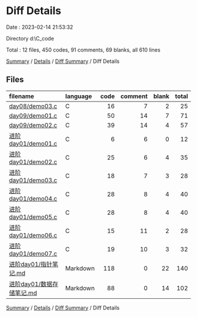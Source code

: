 # Diff Details

Date : 2023-02-14 21:53:32

Directory d:\\C_code

Total : 12 files,  450 codes, 91 comments, 69 blanks, all 610 lines

[Summary](results.md) / [Details](details.md) / [Diff Summary](diff.md) / Diff Details

## Files
| filename | language | code | comment | blank | total |
| :--- | :--- | ---: | ---: | ---: | ---: |
| [day08/demo03.c](/day08/demo03.c) | C | 16 | 7 | 2 | 25 |
| [day09/demo01.c](/day09/demo01.c) | C | 50 | 14 | 7 | 71 |
| [day09/demo02.c](/day09/demo02.c) | C | 39 | 14 | 4 | 57 |
| [进阶day01/demo01.c](/%E8%BF%9B%E9%98%B6day01/demo01.c) | C | 6 | 6 | 0 | 12 |
| [进阶day01/demo02.c](/%E8%BF%9B%E9%98%B6day01/demo02.c) | C | 25 | 6 | 4 | 35 |
| [进阶day01/demo03.c](/%E8%BF%9B%E9%98%B6day01/demo03.c) | C | 18 | 7 | 3 | 28 |
| [进阶day01/demo04.c](/%E8%BF%9B%E9%98%B6day01/demo04.c) | C | 28 | 8 | 4 | 40 |
| [进阶day01/demo05.c](/%E8%BF%9B%E9%98%B6day01/demo05.c) | C | 28 | 8 | 4 | 40 |
| [进阶day01/demo06.c](/%E8%BF%9B%E9%98%B6day01/demo06.c) | C | 15 | 11 | 2 | 28 |
| [进阶day01/demo07.c](/%E8%BF%9B%E9%98%B6day01/demo07.c) | C | 19 | 10 | 3 | 32 |
| [进阶day01/指针笔记.md](/%E8%BF%9B%E9%98%B6day01/%E6%8C%87%E9%92%88%E7%AC%94%E8%AE%B0.md) | Markdown | 118 | 0 | 22 | 140 |
| [进阶day01/数据存储笔记.md](/%E8%BF%9B%E9%98%B6day01/%E6%95%B0%E6%8D%AE%E5%AD%98%E5%82%A8%E7%AC%94%E8%AE%B0.md) | Markdown | 88 | 0 | 14 | 102 |

[Summary](results.md) / [Details](details.md) / [Diff Summary](diff.md) / Diff Details